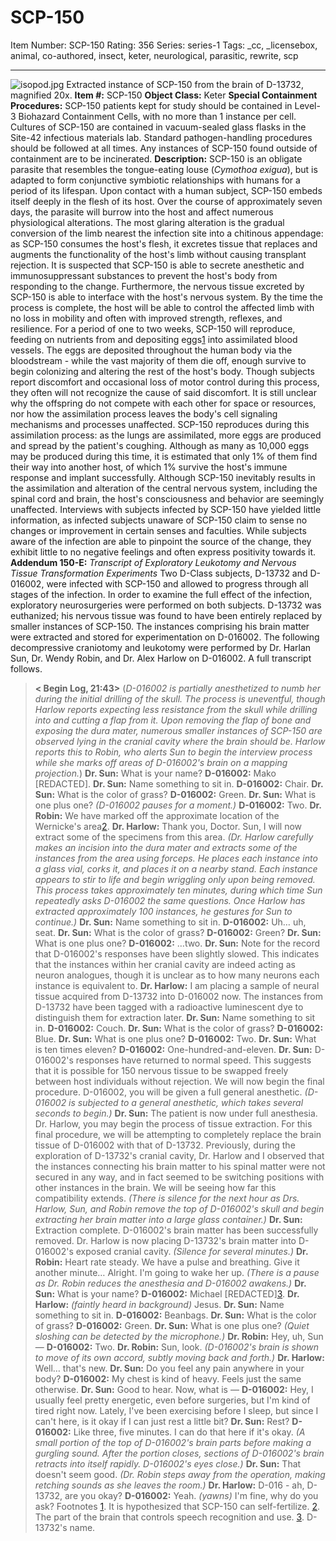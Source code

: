 # SCP-150
Item Number: SCP-150
Rating: 356
Series: series-1
Tags: _cc, _licensebox, animal, co-authored, insect, keter, neurological, parasitic, rewrite, scp

---

![isopod.jpg](https://scp-wiki.wdfiles.com/local--files/scp-150/isopod.jpg)
Extracted instance of SCP-150 from the brain of D-13732, magnified 20x.
**Item #:** SCP-150
**Object Class:** Keter
**Special Containment Procedures:** SCP-150 patients kept for study should be contained in Level-3 Biohazard Containment Cells, with no more than 1 instance per cell. Cultures of SCP-150 are contained in vacuum-sealed glass flasks in the Site-42 infectious materials lab. Standard pathogen-handling procedures should be followed at all times. Any instances of SCP-150 found outside of containment are to be incinerated.
**Description:** SCP-150 is an obligate parasite that resembles the tongue-eating louse (_Cymothoa exigua_), but is adapted to form conjunctive symbiotic relationships with humans for a period of its lifespan. Upon contact with a human subject, SCP-150 embeds itself deeply in the flesh of its host. Over the course of approximately seven days, the parasite will burrow into the host and affect numerous physiological alterations.
The most glaring alteration is the gradual conversion of the limb nearest the infection site into a chitinous appendage: as SCP-150 consumes the host's flesh, it excretes tissue that replaces and augments the functionality of the host's limb without causing transplant rejection. It is suspected that SCP-150 is able to secrete anesthetic and immunosuppressant substances to prevent the host's body from responding to the change. Furthermore, the nervous tissue excreted by SCP-150 is able to interface with the host's nervous system. By the time the process is complete, the host will be able to control the affected limb with no loss in mobility and often with improved strength, reflexes, and resilience.
For a period of one to two weeks, SCP-150 will reproduce, feeding on nutrients from and depositing eggs[1](javascript:;) into assimilated blood vessels. The eggs are deposited throughout the human body via the bloodstream - while the vast majority of them die off, enough survive to begin colonizing and altering the rest of the host's body. Though subjects report discomfort and occasional loss of motor control during this process, they often will not recognize the cause of said discomfort. It is still unclear why the offspring do not compete with each other for space or resources, nor how the assimilation process leaves the body's cell signaling mechanisms and processes unaffected. SCP-150 reproduces during this assimilation process: as the lungs are assimilated, more eggs are produced and spread by the patient's coughing. Although as many as 10,000 eggs may be produced during this time, it is estimated that only 1% of them find their way into another host, of which 1% survive the host's immune response and implant successfully.
Although SCP-150 inevitably results in the assimilation and alteration of the central nervous system, including the spinal cord and brain, the host's consciousness and behavior are seemingly unaffected. Interviews with subjects infected by SCP-150 have yielded little information, as infected subjects unaware of SCP-150 claim to sense no changes or improvement in certain senses and faculties. While subjects aware of the infection are able to pinpoint the source of the change, they exhibit little to no negative feelings and often express positivity towards it.
**Addendum 150-E:** _Transcript of Exploratory Leukotomy and Nervous Tissue Transformation Experiments_
Two D-Class subjects, D-13732 and D-016002, were infected with SCP-150 and allowed to progress through all stages of the infection. In order to examine the full effect of the infection, exploratory neurosurgeries were performed on both subjects. D-13732 was euthanized; his nervous tissue was found to have been entirely replaced by smaller instances of SCP-150. The instances comprising his brain matter were extracted and stored for experimentation on D-016002.
The following decompressive craniotomy and leukotomy were performed by Dr. Harlan Sun, Dr. Wendy Robin, and Dr. Alex Harlow on D-016002. A full transcript follows.
> **< Begin Log, 21:43>**
> (_D-016002 is partially anesthetized to numb her during the initial drilling of the skull. The process is uneventful, though Harlow reports expecting less resistance from the skull while drilling into and cutting a flap from it. Upon removing the flap of bone and exposing the dura mater, numerous smaller instances of SCP-150 are observed lying in the cranial cavity where the brain should be. Harlow reports this to Robin, who alerts Sun to begin the interview process while she marks off areas of D-016002's brain on a mapping projection._)
> **Dr. Sun:** What is your name?
> **D-016002:** Mako [REDACTED].
> **Dr. Sun:** Name something to sit in.
> **D-016002:** Chair.
> **Dr. Sun:** What is the color of grass?
> **D-016002:** Green.
> **Dr. Sun:** What is one plus one?
> _(D-016002 pauses for a moment.)_
> **D-016002:** Two.
> **Dr. Robin:** We have marked off the approximate location of the Wernicke's area[2](javascript:;).
> **Dr. Harlow:** Thank you, Doctor. Sun, I will now extract some of the specimens from this area.
> _(Dr. Harlow carefully makes an incision into the dura mater and extracts some of the instances from the area using forceps. He places each instance into a glass vial, corks it, and places it on a nearby stand. Each instance appears to stir to life and begin wriggling only upon being removed. This process takes approximately ten minutes, during which time Sun repeatedly asks D-016002 the same questions. Once Harlow has extracted approximately 100 instances, he gestures for Sun to continue.)_
> **Dr. Sun:** Name something to sit in.
> **D-016002:** Uh… uh, seat.
> **Dr. Sun:** What is the color of grass?
> **D-016002:** Green?
> **Dr. Sun:** What is one plus one?
> **D-016002:** …two.
> **Dr. Sun:** Note for the record that D-016002's responses have been slightly slowed. This indicates that the instances within her cranial cavity are indeed acting as neuron analogues, though it is unclear as to how many neurons each instance is equivalent to.
> **Dr. Harlow:** I am placing a sample of neural tissue acquired from D-13732 into D-016002 now. The instances from D-13732 have been tagged with a radioactive luminescent dye to distinguish them for extraction later.
> **Dr. Sun:** Name something to sit in.
> **D-016002:** Couch.
> **Dr. Sun:** What is the color of grass?
> **D-016002:** Blue.
> **Dr. Sun:** What is one plus one?
> **D-016002:** Two.
> **Dr. Sun:** What is ten times eleven?
> **D-016002:** One-hundred-and-eleven.
> **Dr. Sun:** D-016002's responses have returned to normal speed. This suggests that it is possible for 150 nervous tissue to be swapped freely between host individuals without rejection. We will now begin the final procedure. D-016002, you will be given a full general anesthetic.
> _(D-016002 is subjected to a general anesthetic, which takes several seconds to begin.)_
> **Dr. Sun:** The patient is now under full anesthesia. Dr. Harlow, you may begin the process of tissue extraction. For this final procedure, we will be attempting to completely replace the brain tissue of D-016002 with that of D-13732. Previously, during the exploration of D-13732's cranial cavity, Dr. Harlow and I observed that the instances connecting his brain matter to his spinal matter were not secured in any way, and in fact seemed to be switching positions with other instances in the brain. We will be seeing how far this compatibility extends.
> _(There is silence for the next hour as Drs. Harlow, Sun, and Robin remove the top of D-016002's skull and begin extracting her brain matter into a large glass container.)_
> **Dr. Sun:** Extraction complete. D-016002's brain matter has been successfully removed. Dr. Harlow is now placing D-13732's brain matter into D-016002's exposed cranial cavity.
> _(Silence for several minutes.)_
> **Dr. Robin:** Heart rate steady. We have a pulse and breathing. Give it another minute… Alright. I'm going to wake her up.
> _(There is a pause as Dr. Robin reduces the anesthesia and D-016002 awakens.)_
> **Dr. Sun:** What is your name?
> **D-016002:** Michael [REDACTED][3](javascript:;).
> **Dr. Harlow:** _(faintly heard in background)_ Jesus.
> **Dr. Sun:** Name something to sit in.
> **D-016002:** Beanbags.
> **Dr. Sun:** What is the color of grass?
> **D-016002:** Green.
> **Dr. Sun:** What is one plus one?
> _(Quiet sloshing can be detected by the microphone.)_
> **Dr. Robin:** Hey, uh, Sun —
> **D-016002:** Two.
> **Dr. Robin:** Sun, look.
> _(D-016002's brain is shown to move of its own accord, subtly moving back and forth.)_
> **Dr. Harlow:** Well… that's new.
> **Dr. Sun:** Do you feel any pain anywhere in your body?
> **D-016002:** My chest is kind of heavy. Feels just the same otherwise.
> **Dr. Sun:** Good to hear. Now, what is —
> **D-016002:** Hey, I usually feel pretty energetic, even before surgeries, but I'm kind of tired right now. Lately, I've been exercising before I sleep, but since I can't here, is it okay if I can just rest a little bit?
> **Dr. Sun:** Rest?
> **D-016002:** Like three, five minutes. I can do that here if it's okay. _(A small portion of the top of D-016002's brain parts before making a gurgling sound. After the portion closes, sections of D-016002's brain retracts into itself rapidly. D-016002's eyes close.)_
> **Dr. Sun:** That doesn't seem good. _(Dr. Robin steps away from the operation, making retching sounds as she leaves the room.)_
> **Dr. Harlow:** D-016 - ah, D-13732, are you okay?
> **D-016002:** Yeah. _(yawns)_ I'm fine, why do you ask?
Footnotes
[1](javascript:;). It is hypothesized that SCP-150 can self-fertilize.
[2](javascript:;). The part of the brain that controls speech recognition and use.
[3](javascript:;). D-13732's name.
